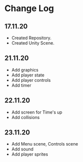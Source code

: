 # Change Log #

## 17.11.20 ##
   - Created Repository.
   - Created Unity Scene.

## 21.11.20 ##
   - Add graphics
   - Add player state
   - Add player controls
   - Add timer

## 22.11.20 ##
   - Add screen for Time's up
   - Add collisions
 
## 23.11.20 ##
   - Add Menu scene, Controls scene
   - Add sound
   - Add player sprites